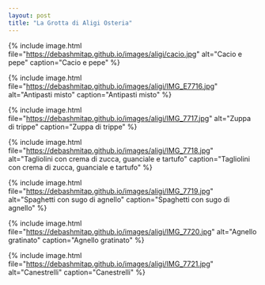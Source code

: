 ```yaml
---
layout: post
title: "La Grotta di Aligi Osteria"
---
```



{% 
include image.html 
file="https://debashmitap.github.io/images/aligi/cacio.jpg" 
alt="Cacio e pepe" 
caption="Cacio e pepe" 
%}

{% 
include image.html 
file="https://debashmitap.github.io/images/aligi/IMG_E7716.jpg" 
alt="Antipasti misto" 
caption="Antipasti misto" 
%}



{% 
include image.html 
file="https://debashmitap.github.io/images/aligi/IMG_7717.jpg" 
alt="Zuppa di trippe" 
caption="Zuppa di trippe" 
%}



{% 
include image.html 
file="https://debashmitap.github.io/images/aligi/IMG_7718.jpg" 
alt="Tagliolini con crema di zucca, guanciale e tartufo" 
caption="Tagliolini con crema di zucca, guanciale e tartufo" 
%}



{% 
include image.html 
file="https://debashmitap.github.io/images/aligi/IMG_7719.jpg" 
alt="Spaghetti con sugo di agnello" 
caption="Spaghetti con sugo di agnello" 
%}

{% 
include image.html 
file="https://debashmitap.github.io/images/aligi/IMG_7720.jpg" 
alt="Agnello gratinato" 
caption="Agnello gratinato" 
%}

{% 
include image.html 
file="https://debashmitap.github.io/images/aligi/IMG_7721.jpg" 
alt="Canestrelli" 
caption="Canestrelli" 
%}
